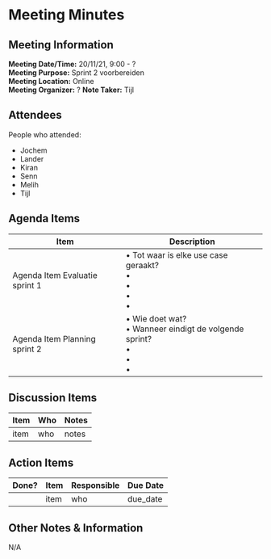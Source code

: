 # Meeting Minutes
## Meeting Information
**Meeting Date/Time:** 20/11/21, 9:00 - ?  
**Meeting Purpose:** Sprint 2 voorbereiden  
**Meeting Location:** Online  
**Meeting Organizer:** ?
**Note Taker:** Tijl  

## Attendees
People who attended:
- Jochem
- Lander
- Kiran
- Senn
- Melih
- Tijl

## Agenda Items

Item | Description
---- | ----
Agenda Item Evaluatie sprint 1 | • Tot waar is elke use case geraakt?<br>• <br>• <br>• <br>• 
Agenda Item Planning sprint 2 | • Wie doet wat?<br>• Wanneer eindigt de volgende sprint?<br>• <br>• <br>• 

## Discussion Items
Item | Who | Notes |
---- | ---- | ---- |
item | who | notes |


## Action Items
| Done? | Item | Responsible | Due Date |
| ---- | ---- | ---- | ---- |
| | item | who | due_date |

## Other Notes & Information
N/A